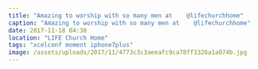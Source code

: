 ```yaml
---
title: "Amazing to worship with so many men at    @lifechurchhome"
caption: "Amazing to worship with so many men at    @lifechurchhome"
date: 2017-11-18 04:30
location: "LIFE Church Home"
tags: "xcelconf moment iphone7plus"
image: /assets/uploads/2017/11/4773c3c3aeeafc9ca78ff3326a1a074b.jpg
---
```

